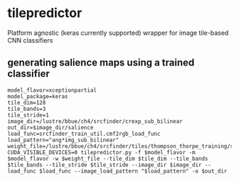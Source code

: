 # tilepredictor
Platform agnostic (keras currently supported) wrapper for image tile-based CNN classifiers

## generating salience maps using a trained classifier
```
model_flavor=xceptionpartial
model_package=keras
tile_dim=128
tile_bands=3
tile_stride=1
image_dir=/lustre/bbue/ch4/srcfinder/crexp_sub_bilinear
out_dir=$image_dir/salience
load_func=srcfinder_train_util.cmf2rgb_load_func
load_pattern="ang*img_sub_bilinear"
weight_file=/lustre/bbue/ch4/srcfinder/tiles/thompson_thorpe_training/state111417/cmflab_250_4000_tdim${tile_dim}/xceptionpartial_keras/model_iter196_val_loss0.303678_pid58981.h5
CUDA_VISIBLE_DEVICES=0 tilepredictor.py -f $model_flavor -m $model_flavor -w $weight_file --tile_dim $tile_dim --tile_bands $tile_bands --tile_stride $tile_stride --image_dir $image_dir --load_func $load_func --image_load_pattern "$load_pattern" -o $out_dir
```
